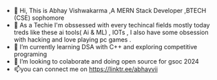 - 👋 Hi, This is Abhay Vishwakarma ,A MERN Stack Developer   ,BTECH (CSE) sophomore 
- 👀 As a Techie I'm obssessed with every techincal fields mostly today treds like these ai tools( Ai & ML) , IOTs , I also have some obsession with hacking and  love playing pc games .
- 🌱 I’m currently learning   DSA with C++ and exploring  competitive programing 
- 💞️ I’m looking  to colaborate and doing  open source for gsoc 2024
- 📫you can connect me on https://linktr.ee/abhayvii

<!---
abhayv290/abhayv290 is a ✨ special ✨ repository because its `README.md` (this file) appears on your GitHub profile.
You can click the Preview link to take a look at your changes.
--->
